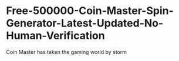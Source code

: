 # Free-500000-Coin-Master-Spin-Generator-Latest-Updated-No-Human-Verification
Coin Master has taken the gaming world by storm
